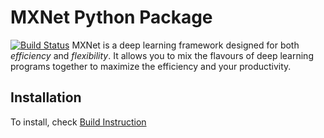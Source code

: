 MXNet Python Package
====================
[![Build Status](https://travis-ci.org/dmlc/mxnet-distro.svg?branch=v0.9.3)](https://travis-ci.org/dmlc/mxnet-distro)
MXNet is a deep learning framework designed for both *efficiency* and *flexibility*.
It allows you to mix the flavours of deep learning programs together to maximize the efficiency and your productivity.


Installation
------------
To install, check [Build Instruction](http://mxnet.io/get_started/setup.html)

